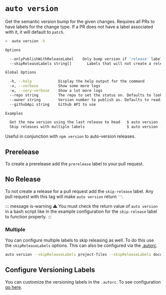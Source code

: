 # `auto version`

Get the semantic version bump for the given changes. Requires all PRs to have labels for the change type. If a PR does not have a label associated with it, it will default to `patch`.

```bash
>  auto version -h

Options

  --onlyPublishWithReleaseLabel    Only bump version if 'release' label is on pull request
  --skipReleaseLabels string[]       Labels that will not create a release. Defaults to just 'skip-release'

Global Options

  -h, --help            Display the help output for the command
  -v, --verbose         Show some more logs
  -w, --very-verbose    Show a lot more logs
  --repo string         The repo to set the status on. Defaults to looking in the package.json
  --owner string        Version number to publish as. Defaults to reading from the package.json
  --githubApi string    Github API to use

Examples

  Get the new version using the last release to head   $ auto version
  Skip releases with multiple labels                   $ auto version --skipReleaseLabels documentation CI
```

Useful in conjunction with `npm version` to auto-version releases.

## Prerelease

To create a prerelease add the `prerelease` label to your pull request.

## No Release

To not create a release for a pull request add the `skip-release` label. Any pull request with this tag will make `auto version` return `''`.

::: message is-warning
:warning: You must check the return value of `auto version` in a bash script like in the example configuration for the `skip-release` label to function properly.
:::

### Multiple

You can configure multiple labels to skip releasing as well. To do this use the `skipReleaseLabels` options. This can also be configured via the [.autorc](./autorc.md#multiple-no-version).

```sh
auto version --skipReleaseLabels project-files --skipReleaseLabels documentation
```

## Configure Versioning Labels

You can customize the versioning labels in the `.autorc`. To see configuration [go here](./autorc.md#versioning-labels).
